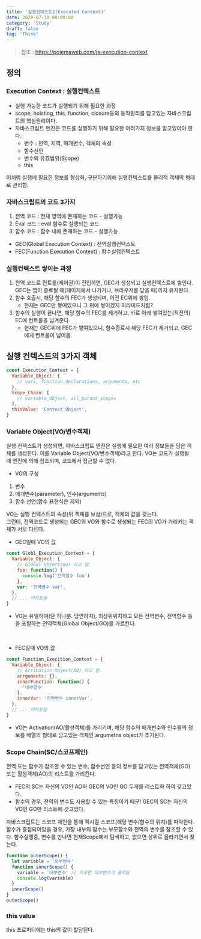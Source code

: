 ```yaml
---
title: '실행컨텍스트1(Executed Context)'
date: 2020-07-10 00:00:00
category: 'Study'
draft: false
tag: 'Think'
---
```


> 참조 : <https://poiemaweb.com/js-execution-context>

## 정의

### Execution Context : 실행컨텍스트

- 실행 가능한 코드가 실행되기 위해 필요한 과정
- scope, hoisting, this, function, closure등의 동작원리를 담고있는 자바스크립트의 핵심원리이다.
- 자바스크립트 엔진은 코드를 실행하기 위해 필요한 여러가지 정보를 알고있어야 한다.
  - 변수 : 전역, 지역, 매개변수, 객체의 속성
  - 함수선언
  - 변수의 유효범위(Scope)
  - this

이처럼 실행에 필요한 정보를 형상화, 구분하기위해 실행컨텍스트를 물리적 객체의 형태로 관리함.

### 자바스크립트의 코드 3가지

1. 전역 코드 : 전체 영역에 존재하는 코드 - 실행가능
2. Eval 코드 : eval 함수로 실행되는 코드
3. 함수 코드 : 함수 내에 존재하는 코드 - 실행가능

- GEC(Global Execution Context) : 전역실행컨텍스트
- FEC(Function Execution Context) : 함수실행컨텍스트

### 실행컨텍스트 쌓이는 과정

1. 전역 코드로 컨트롤(제어권)이 진입하면, GEC가 생성되고 실행컨텍스트에 쌓인다. GEC는 앱이 종료될 때(페이지에서 나가거나, 브라우저를 닫을 때)까지 유지된다.
2. 함수 호출시, 해당 함수의 FEC가 생성되며, 이전 EC위에 쌓임.
   - 현재는 GEC만 쌓여있으니 그 위에 쌓이겠지 피라미드처럼?
3. 함수의 실행이 끝나면, 해당 함수의 FEC를 제거하고, 바로 아래 쌓여있는(직전의) EC에 컨트롤을 넘겨준다.
   - 현재는 GEC위에 FEC가 쌓여있으니, 함수종료시 해당 FEC가 제거되고, GEC에게 컨트롤이 넘어옴.

## 실행 컨텍스트의 3가지 객체

```javascript
const Execution_Context = {
  Variable_Object: {
    // vars, function_declarations, arguments, etc
  },
  Scope_Chain: [
    // Variable_Object, all_parant_scopes
  ],
  thisValue: 'Context_Object',
}
```

### Variable Object(VO/변수객체)

실행 컨텍스트가 생성되면, 자바스크립트 엔진은 실행에 필요한 여러 정보들을 담은 객체를 생성한다. 이를 Variable Object(VO/변수객체)라고 한다. VO는 코드가 실행될 때 엔진에 의해 참조되며, 코드에서 접근할 수 없다.

- VO의 구성

1. 변수
2. 매개변수(parameter), 인수(arguments)
3. 함수 선언(함수 표현식은 제외)

VO는 실행 컨텍스트의 속성(위 객체를 보삼)으로, 객체의 값을 갖는다.  
 그런데, 전역코드로 생성되는 GEC의 VO와 함수로 생성되는 FEC의 VO가 가리키는 객체가 서로 다르다.

- GEC일때 VO의 값

```javascript
const Globl_Execution_Context = {
  Variable_Object: {
    // Global Object(Go) 라고 함.
    foo: function() {
      console.log('전역함수 foo')
    },
    var: '전역변수 var',
  },
  // ... 이하동일
}
```

- VO는 유일하며(단 하나뿐. 당연하지), 최상위위치하고 모든 전역변수, 전역함수 등을 포함하는 전역객체(Global Object/GO)를 가르킨다.

<br>

- FEC일때 VO의 값

```javascript
const Function_Execition_Context = {
  Variable_Object: {
    // Actibation Object(AO) 라고 함.
    arrguments: {},
    innerFunction: function() {
      '내부함수'
    },
    innerVar: '지역변수 innerVar',
  },
  // ... 이하동일
}
```

- VO는 Activation(AO/활성객체)를 가리키며, 해당 함수의 매개변수와 인수들의 정보를 배열의 형태로 담고있는 객체인 argumetns object가 추가된다.

### Scope Chain(SC/스코프체인)

전역 또는 함수가 참조할 수 있는 변수, 함수선언 등의 정보를 담고있는 전역객체(GO) 또는 활성객체(AO)의 리스트를 가리킨다.

- FEC의 SC는 자신의 VO인 AO와 GEC의 VO인 GO 두개를 리스트화 하여 갖고있다.
- 함수의 경우, 전역의 변수도 사용할 수 있는 특징이기 때문!
  GEC의 SC는 자신의 VO인 GO만 리스트에 갖고있다.

자바스크립트는 스코프 체인을 통해 렉시컬 스코프(해당 변수/함수의 위치)를 파악한다.  
함수가 중첩되어있을 경우, 가장 내부의 함수는 부모함수와 전역의 변수를 참조할 수 있다. 함수실행중, 변수를 만나면 현재Scope에서 탐색하고, 없으면 상위로 올라가면서 찾는다.

```javascript
function outerScope() {
  let variable = '외부변수'
  function innerScope() {
    variable = '내부변수' // 지우면 외부변수가 출력됨
    console.log(variable)
  }
  innerScope()
}
outerScope()
```

### this value

this 프로퍼티에는 this의 값이 할당된다.
